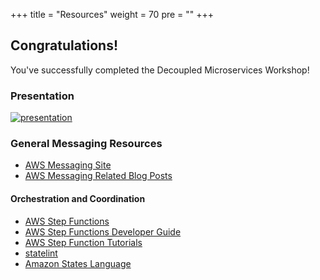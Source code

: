 +++
title = "Resources"
weight = 70
pre = ""
+++

## Congratulations! 

You've successfully completed the Decoupled Microservices Workshop! 

### Presentation

[![presentation](resources/presentation.png)](resources/ARC314.decoupled-microservices-building-scalable-applications.srr-final-presentation.pdf)

### General Messaging Resources

* [AWS Messaging Site](https://aws.amazon.com/messaging/)
* [AWS Messaging Related Blog Posts](https://aws.amazon.com/blogs/compute/tag/messaging/)

#### Orchestration and Coordination

* [AWS Step Functions](https://aws.amazon.com/step-functions/)
* [AWS Step Functions Developer Guide](https://docs.aws.amazon.com/step-functions/latest/dg/welcome.html)
* [AWS Step Function Tutorials](https://docs.aws.amazon.com/step-functions/latest/dg/tutorials.html)
* [statelint](https://github.com/awslabs/statelint)
* [Amazon States Language](https://states-language.net/spec.html)
